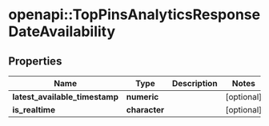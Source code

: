 # openapi::TopPinsAnalyticsResponseDateAvailability


## Properties
Name | Type | Description | Notes
------------ | ------------- | ------------- | -------------
**latest_available_timestamp** | **numeric** |  | [optional] 
**is_realtime** | **character** |  | [optional] 


